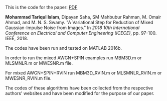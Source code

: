 This is the code for the paper: [PDF](https://arxiv.org/pdf/1811.00244.pdf)

**Mohammad Tariqul Islam**, Dipayan Saha, SM Mahbubur Rahman, M. Omair Ahmad, and M. N. S. Swamy. "A Variational Step for Reduction of Mixed Gaussian-Impulse Noise from Images." In *2018 10th International Conference on Electrical and Computer Engineering (ICECE)*, pp. 97-100. IEEE, 2018.

The codes have been run and tested on MATLAB 2016b.

In order to run the mixed AWGN+SPIN examples run MBM3D.m or MLSMNLR.m or MWESNR.m file.

For mixed AWGN+SPIN+RVIN run MBM3D_RVIN.m or MLSMNLR_RVIN.m or MWESNR_RVIN.m file.

The codes of these algorithms have been collected from the respective authors' websites and have been modified for the purpose of our paper.
